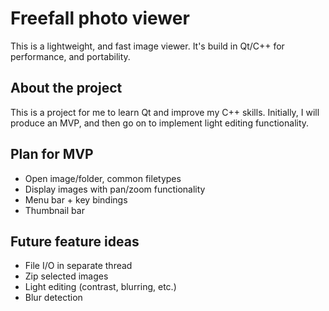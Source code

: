 Freefall photo viewer
===

This is a lightweight, and fast image viewer. It's build in Qt/C++ for performance, and portability.

About the project
---

This is a project for me to learn Qt and improve my C++ skills. Initially, I will produce an MVP, and then go on to implement light editing functionality.

Plan for MVP
---

- Open image/folder, common filetypes
- Display images with pan/zoom functionality
- Menu bar + key bindings
- Thumbnail bar

Future feature ideas
---

- File I/O in separate thread
- Zip selected images
- Light editing (contrast, blurring, etc.)
- Blur detection